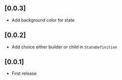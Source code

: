 ## [0.0.3]
* Add background color for state

## [0.0.2]
* Add choice either builder or child in ```StateDefinition```

## [0.0.1]
* First release

